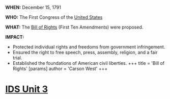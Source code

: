 **WHEN:** December 15, 1791

**WHO:** The First Congress of the [United States](./../united-states/)

**WHAT:** The [Bill of Rights](./../bill-of-rights/) (First Ten Amendments) were proposed.

**IMPACT:**
* Protected individual rights and freedoms from government infringement.
* Ensured the right to free speech, press, assembly, religion, and a fair trial.
* Established the foundations of American civil liberties.
+++
 title = 'Bill of Rights'
[params]
	author = 'Carson West'
+++
# [IDS Unit 3](./../ids-unit-3/)